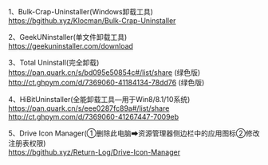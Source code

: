 1、Bulk-Crap-Uninstaller(Windows卸载工具)                                                                                                                                   
https://bgithub.xyz/Klocman/Bulk-Crap-Uninstaller                                                                                                                            

2、GeekUNinstaller(单文件卸载工具)                                                                                                                                              
https://geekuninstaller.com/download                                                                                                                                        

3、Total Uninstall(完全卸载)                                                                                                                                                    
https://pan.quark.cn/s/bd095e50854c#/list/share (绿色版)                                                                                                                     
http://ct.ghpym.com/d/7369060-41184134-78dd76 (绿色版)                                                                                                                       

4、HiBitUninstaller(全能卸载工具—用于Win8/8.1/10系统)                                                                                                                            
https://pan.quark.cn/s/eee0287fc89a#/list/share                                                                                                                             
http://ct.ghpym.com/d/7369060-41267447-7009eb                                                                                                                               

5、Drive Icon Manager(①删除此电脑➡资源管理器侧边栏中的应用图标②修改注册表权限)                                                                                                 
https://bgithub.xyz/Return-Log/Drive-Icon-Manager                                                                                                                            

